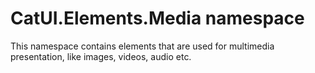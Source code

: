 # CatUI.Elements.Media namespace

This namespace contains elements that are used for multimedia presentation, like images, videos, audio etc.